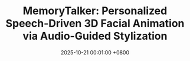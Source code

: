 ---
title:          "MemoryTalker: Personalized Speech-Driven 3D Facial Animation via Audio-Guided Stylization"
date:           2025-10-21 00:01:00 +0800
selected:       true
pub:            "International Conference on Computer Vision (ICCV)"
pub_last:       ' <span class="badge badge-pill badge-publication badge-success">Presentation</span>'
pub_date:       "2025"

# abstract: >-
#   This study explores the potential of multimodal large language models in scene text segmentation by leveraging semantic-enhanced features. It demonstrates the synergy between textual and visual modalities to improve segmentation tasks.
cover:          /assets/images/covers/iccv25.png
authors:
  - <u>Hyung Kyu Kim</u>
  - Sangmin Lee
  - Hak Gu Kim
links:
  Paper: "https://arxiv.org/abs/2507.20562"
  Project Page: "https://cau-irislab.github.io/ICCV25-MemoryTalker/"
  Code: "https://github.com/kimhyungkyu-1208/MemoryTalker"
---